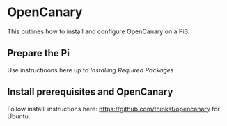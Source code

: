 # OpenCanary
This outlines how to install and configure OpenCanary on a Pi3.

## Prepare the Pi
Use instructioons here up to *Installing Required Packages*

## Install prerequisites and OpenCanary
Follow installl instructions here: https://github.com/thinkst/opencanary for Ubuntu.





